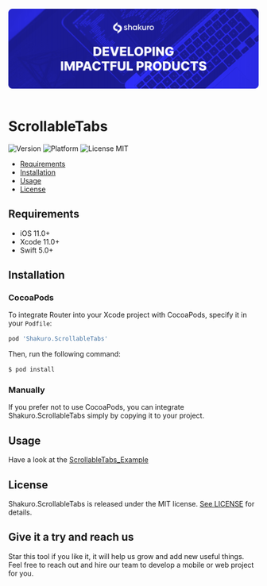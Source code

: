![Shakuro ScrollableTabs](title_image.png)
<br><br>
# ScrollableTabs
![Version](https://img.shields.io/badge/version-1.0.0-blue.svg)
![Platform](https://img.shields.io/badge/platform-iOS-lightgrey.svg)
![License MIT](https://img.shields.io/badge/license-MIT-green.svg)

- [Requirements](#requirements)
- [Installation](#installation)
- [Usage](#usage)
- [License](#license)

## Requirements

- iOS 11.0+
- Xcode 11.0+
- Swift 5.0+

## Installation

### CocoaPods

To integrate Router into your Xcode project with CocoaPods, specify it in your `Podfile`:

```ruby
pod 'Shakuro.ScrollableTabs'
```

Then, run the following command:

```bash
$ pod install
```

### Manually

If you prefer not to use CocoaPods, you can integrate Shakuro.ScrollableTabs simply by copying it to your project.

## Usage

Have a look at the [ScrollableTabs_Example](https://github.com/shakurocom/ScrollableTabs/tree/master/ScrollableTabs_Example)

## License

Shakuro.ScrollableTabs is released under the MIT license. [See LICENSE](https://github.com/shakurocom/ScrollableTabs/blob/master/LICENSE.md) for details.

## Give it a try and reach us

Star this tool if you like it, it will help us grow and add new useful things. 
Feel free to reach out and hire our team to develop a mobile or web project for you.

